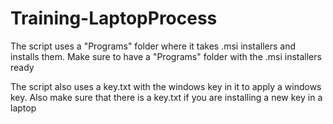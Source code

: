 # Training-LaptopProcess

The script uses a "Programs" folder where it takes .msi installers and installs them. Make sure to have a "Programs" folder with the .msi installers ready

The script also uses a key.txt with the windows key in it to apply a windows key. Also make sure that there is a key.txt if you are installing a new key in a laptop
